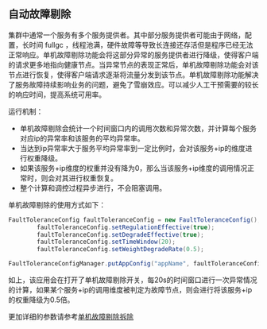 ## 自动故障剔除


集群中通常一个服务有多个服务提供者。其中部分服务提供者可能由于网络，配置，长时间 fullgc ，线程池满，硬件故障等导致长连接还存活但是程序已经无法正常响应。单机故障剔除功能会将这部分异常的服务提供者进行降级，使得客户端的请求更多地指向健康节点。当异常节点的表现正常后，单机故障剔除功能会对该节点进行恢复，使得客户端请求逐渐将流量分发到该节点。单机故障剔除功能解决了服务故障持续影响业务的问题，避免了雪崩效应。可以减少人工干预需要的较长的响应时间，提高系统可用率。

运行机制：

* 单机故障剔除会统计一个时间窗口内的调用次数和异常次数，并计算每个服务对应ip的异常率和该服务的平均异常率。
* 当达到ip异常率大于服务平均异常率到一定比例时，会对该服务+ip的维度进行权重降级。
* 如果该服务+ip维度的权重并没有降为0，那么当该服务+ip维度的调用情况正常时，则会对其进行权重恢复。
* 整个计算和调控过程异步进行，不会阻塞调用。

单机故障剔除的使用方式如下：
```java
FaultToleranceConfig faultToleranceConfig = new FaultToleranceConfig();
        faultToleranceConfig.setRegulationEffective(true);
        faultToleranceConfig.setDegradeEffective(true);
        faultToleranceConfig.setTimeWindow(20);
        faultToleranceConfig.setWeightDegradeRate(0.5);

FaultToleranceConfigManager.putAppConfig("appName", faultToleranceConfig);
```
如上，该应用会在打开了单机故障剔除开关，每20s的时间窗口进行一次异常情况的计算，如果某个服务+ip的调用维度被判定为故障节点，则会进行将该服务+ip的权重降级为0.5倍。

更加详细的参数请参考[单机故障剔除拆除](./Configuration-Fault-Tolerance.md)